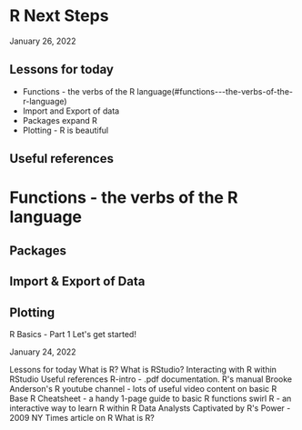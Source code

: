 # R Next Steps

January 26, 2022

## Lessons for today

  * Functions - the verbs of the R language(#functions---the-verbs-of-the-r-language)
  * Import and Export of data
  * Packages expand R
  * Plotting - R is beautiful

## Useful references


# Functions - the verbs of the R language

## Packages

## Import & Export of Data

## Plotting



R Basics - Part 1
Let's get started!

January 24, 2022

Lessons for today
What is R?
What is RStudio?
Interacting with R within RStudio
Useful references
R-intro - .pdf documentation. R's manual
Brooke Anderson's R youtube channel - lots of useful video content on basic R
Base R Cheatsheet - a handy 1-page guide to basic R functions
swirl R - an interactive way to learn R within R
Data Analysts Captivated by R's Power - 2009 NY Times article on R
What is R?
